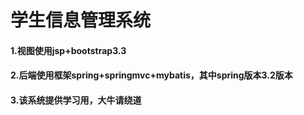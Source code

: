 # 学生信息管理系统<br>
#### 1.视图使用jsp+bootstrap3.3<br>
#### 2.后端使用框架spring+springmvc+mybatis，其中spring版本3.2版本<br>
#### 3.该系统提供学习用，大牛请绕道
